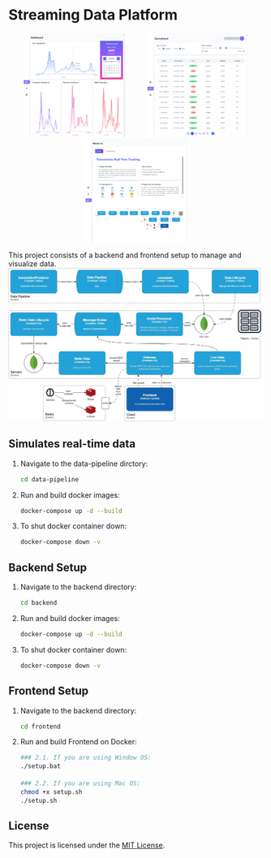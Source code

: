# Streaming Data Platform

<div align="center">
  <img src="./pics/dashboard.png" alt="Dashboard" width="200" style="margin: 0 20px;">
  <img src="./pics/queryboard.png" alt="Queryboard" width="200" style="margin: 0 20px;">
  <img src="./pics/about.png" alt="About" width="200" style="margin: 0 20px;">
</div>

This project consists of a backend and frontend setup to manage and visualize data.
![C4](./c2.jpg)

## Simulates real-time data

1. Navigate to the data-pipeline dirctory:

   ```bash
   cd data-pipeline

   ```

2. Run and build docker images:

   ```bash
   docker-compose up -d --build

   ```

3. To shut docker container down:
   ```bash
   docker-compose down -v
   ```

## Backend Setup

1. Navigate to the backend directory:

   ```bash
   cd backend

   ```

2. Run and build docker images:

   ```bash
   docker-compose up -d --build

   ```

3. To shut docker container down:
   ```bash
   docker-compose down -v
   ```

## Frontend Setup

1. Navigate to the backend directory:

   ```bash
   cd frontend

   ```

2. Run and build Frontend on Docker:

   ```bash
   ### 2.1. If you are using Window OS:
   ./setup.bat

   ### 2.2. If you are using Mac OS:
   chmod +x setup.sh
   ./setup.sh
   ```

## License

This project is licensed under the [MIT License](LICENSE).
